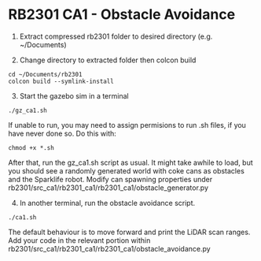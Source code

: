 # RB2301 CA1 - Obstacle Avoidance
1. Extract compressed rb2301 folder to desired directory (e.g. ~/Documents)

2. Change directory to extracted folder then colcon build
```
cd ~/Documents/rb2301	
colcon build --symlink-install
```

3. Start the gazebo sim in a terminal 
```
./gz_ca1.sh
```

If unable to run, you may need to assign permisions to run .sh files, if you have never done so. Do this with:
```
chmod +x *.sh
```
After that, run the gz_ca1.sh script as usual. It might take awhile to load, but you should see a randomly generated world with coke cans as obstacles and the Sparklife robot. Modify can spawning properties under rb2301/src_ca1/rb2301_ca1/rb2301_ca1/obstacle_generator.py
   
4. In another terminal, run the obstacle avoidance script.
```
./ca1.sh
```
The default behaviour is to move forward and print the LiDAR scan ranges. 
Add your code in the relevant portion within rb2301/src_ca1/rb2301_ca1/rb2301_ca1/obstacle_avoidance.py 

